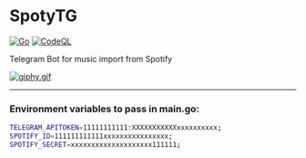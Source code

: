 # SpotyTG

[![Go](https://github.com/rhiskey/SpotyTG/actions/workflows/go.yml/badge.svg)](https://github.com/rhiskey/SpotyTG/actions/workflows/go.yml)
[![CodeQL](https://github.com/rhiskey/SpotyTG/actions/workflows/codeql.yml/badge.svg)](https://github.com/rhiskey/SpotyTG/actions/workflows/codeql.yml)

Telegram Bot for music import from Spotify

[![giphy.gif](https://media.giphy.com/media/PdK4aHlXmBmOvpPU04/giphy.gif)](https://media.giphy.com/media/PdK4aHlXmBmOvpPU04/giphy.gif)

---
### Environment variables to pass in main.go:
```bash
TELEGRAM_APITOKEN=11111111111:XXXXXXXXXXXxxxxxxxxxx;
SPOTIFY_ID=111111111111xxxxxxxxxxxxxxxx;
SPOTIFY_SECRET=xxxxxxxxxxxxxxxxxxxx111111;
```